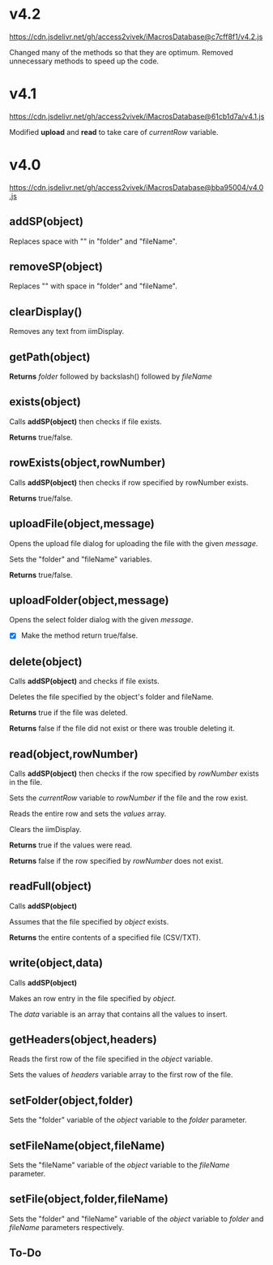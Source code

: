 # v4.2
https://cdn.jsdelivr.net/gh/access2vivek/iMacrosDatabase@c7cff8f1/v4.2.js

Changed many of the methods so that they are optimum. Removed unnecessary methods to speed up the code.

# v4.1
https://cdn.jsdelivr.net/gh/access2vivek/iMacrosDatabase@61cb1d7a/v4.1.js

Modified **upload** and **read** to take care of *currentRow* variable.

# v4.0
https://cdn.jsdelivr.net/gh/access2vivek/iMacrosDatabase@bba95004/v4.0.js

## addSP(object)
Replaces space with "<SP>" in "folder" and "fileName".


## removeSP(object)
Replaces "<SP>" with space in "folder" and "fileName".

  
## clearDisplay()
Removes any text from iimDisplay.


## getPath(object)
**Returns** *folder* followed by backslash(\) followed by *fileName*


## exists(object)
Calls **addSP(object)** then checks if file exists. 

**Returns** true/false.


## rowExists(object,rowNumber)
Calls **addSP(object)** then checks if row specified by rowNumber exists.

**Returns** true/false.

## uploadFile(object,message)
Opens the upload file dialog for uploading the file with the given *message*.

Sets the "folder" and "fileName" variables.

**Returns** true/false.

## uploadFolder(object,message)
Opens the select folder dialog with the given *message*.

- [x] Make the method return true/false.

## delete(object)
Calls **addSP(object)** and checks if file exists.

Deletes the file specified by the object's folder and fileName.

**Returns** true if the file was deleted.

**Returns** false if the file did not exist or there was trouble deleting it.

## read(object,rowNumber)
Calls **addSP(object)** then checks if the row specified by *rowNumber* exists in the file.

Sets the *currentRow* variable to *rowNumber* if the file and the row exist.

Reads the entire row and sets the *values* array.

Clears the iimDisplay.

**Returns** true if the values were read.

**Returns** false if the row specified by *rowNumber* does not exist.

## readFull(object)
Calls **addSP(object)**

Assumes that the file specified by *object* exists.

**Returns** the entire contents of a specified file (CSV/TXT).

## write(object,data)
Calls **addSP(object)**

Makes an row entry in the file specified by *object*.

The *data* variable is an array that contains all the values to insert.

## getHeaders(object,headers)
Reads the first row of the file specified in the *object* variable.

Sets the values of *headers* variable array to the first row of the file.

## setFolder(object,folder)
Sets the "folder" variable of the *object* variable to the *folder* parameter.

## setFileName(object,fileName)
Sets the "fileName" variable of the *object* variable to the *fileName* parameter.

## setFile(object,folder,fileName)
Sets the "folder" and "fileName" variable of the *object* variable to *folder* and *fileName* parameters respectively.

## To-Do
